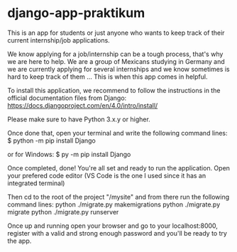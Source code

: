 # django-app-praktikum
This is an app for students or just anyone who wants to keep track of their current internship/job applications. 

We know applying for a job/internship can be a tough process, that's why we are here to help. We are a group of Mexicans studying in Germany 
and we are currently applying for several internships and we know sometimes is hard to keep track of them ... 
This is when this app comes in helpful. 

To install this application, we recommend to follow the instructions in the official documentation files from Django:
   https://docs.djangoproject.com/en/4.0/intro/install/

Please make sure to have Python 3.x.y or higher. 

Once done that, open your terminal and write the following command lines: 
    $ python -m pip install Django 

or for Windows: 
    $ py -m pip install Django
 
Once completed, done! You're all set and ready to run the application. Open your prefered code editor (VS Code is the one I used since it has an integrated terminal)

Then cd to the root of the project "/mysite" and from there run the following command lines: 
    python ./migrate.py makemigrations
    python ./migrate.py migrate 
    python ./migrate.py runserver

Once up and running open your browser and go to your localhost:8000, register with a valid and strong enough password and you'll be ready to try the app. 


    
   

